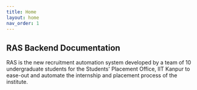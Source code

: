 ```yaml
---
title: Home
layout: home
nav_order: 1
---
```

## RAS Backend Documentation
RAS is the new recruitment automation system developed by a team of 10 undergraduate students for the Students' Placement Office, IIT Kanpur to ease-out and automate the internship and placement process of the institute.

